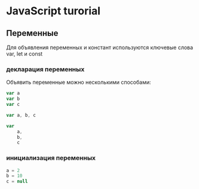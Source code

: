# JavaScript turorial

## Переменные 

Для объявления переменных и констант используются ключевые слова var, let и const

### декларация переменных

Объявить переменные можно несколькими способами:  

```js
var a
var b
var c
```

```js
var a, b, c
```

```js
var 
    a, 
    b, 
    c
```
### инициализация переменных

```js
a = 2
b = 10
c = null
```
